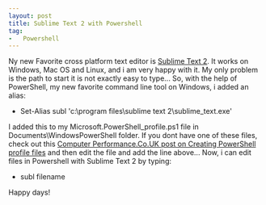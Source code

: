 ```yaml
---
layout: post
title: Sublime Text 2 with Powershell
tag:
-	Powershell
---
```

Ny new Favorite cross platform text editor is [Sublime Text 2][1]. It works on Windows, Mac OS and Linux, and i am very happy with it. My only problem is the path to start it is not exactly easy to type... So, with the help of PowerShell, my new favorite command line tool on Windows, i added an alias:

* Set-Alias subl 'c:\program files\sublime text 2\sublime_text.exe'

I added this to my Microsoft.PowerShell_profile.ps1 file in Documents\WindowsPowerShell folder. If you dont have one of these files, check out this [Computer Performance.Co.UK post on Creating PowerShell profile files][2] and then edit the file and add the line above... Now, i can edit files in Powershell with Sublime Text 2 by typing:
* subl filename

Happy days!


[1]:http://www.sublimetext.com/2
[2]:http://www.computerperformance.co.uk/powershell/powershell_profile_ps1.htm